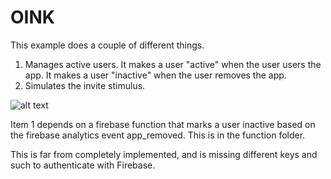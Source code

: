 # OINK

This example does a couple of different things. 

1) Manages active users. It makes a user "active" when the user users the app. It makes a user "inactive" when the user removes the app.
2) Simulates the invite stimulus.

![alt text](https://raw.githubusercontent.com/lab11/OINK/blob/master/examples/PaymentToy/assets/logic_diagram.png)

Item 1 depends on a firebase function that marks a user inactive based on the
firebase analytics event app_removed. This is in the function folder.

 
This is far from completely implemented, and is missing different keys and such to authenticate with Firebase. 



